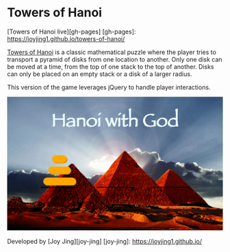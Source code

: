 # Towers of Hanoi

[Towers of Hanoi live][gh-pages]
[gh-pages]: https://joyjing1.github.io/towers-of-hanoi/

[Towers of Hanoi][towers-wiki] is a classic mathematical puzzle where the player tries to transport a pyramid of disks from one location to another. Only one disk can be moved at a time, from the top of one stack to the top of another. Disks can only be placed on an empty stack or a disk of a larger radius.

[towers-wiki]: https://en.wikipedia.org/wiki/Tower_of_Hanoi

This version of the game leverages jQuery to handle player interactions.

<img src="./images/screenshot.png"/>

Developed by [Joy Jing][joy-jing]
[joy-jing]: https://joyjing1.github.io/
